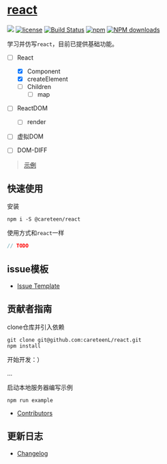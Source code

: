 # [react](https://github.com/careteenL/react)
[![](https://img.shields.io/badge/Powered%20by-react-brightgreen.svg)](https://github.com/careteenL/react)
[![license](https://img.shields.io/badge/license-MIT-blue.svg)](https://github.com/careteenL/react/blob/master/LICENSE)
[![Build Status](https://travis-ci.org/careteenL/react.svg?branch=master)](https://travis-ci.org/careteenL/react)
[![npm](https://img.shields.io/badge/npm-0.1.0-orange.svg)](https://www.npmjs.com/package/@careteen/react)
[![NPM downloads](http://img.shields.io/npm/dm/@careteen/react.svg?style=flat-square)](http://www.npmtrends.com/@careteen/react)

<!-- [English Document](./README.en_US.md) -->

学习并仿写`react`，目前已提供基础功能。

- [ ] React
  - [x] Component
  - [x] createElement
  - [ ] Children
    - [ ] map
- [ ] ReactDOM
  - [ ] render
- [ ] 虚拟DOM
- [ ] DOM-DIFF


> [示例](./examples)

## 快速使用

安装
```shell
npm i -S @careteen/react
```

使用方式和`react`一样

```js
// TODO
```


## issue模板

- [Issue Template](./ISSUETEMPLATE.md)

## 贡献者指南

clone仓库并引入依赖
```shell
git clone git@github.com:careteenL/react.git
npm install
```
开始开发：）

...

启动本地服务器编写示例
```shell
npm run example
```
- [Contributors](https://github.com/careteenL/react/graphs/contributors)

## 更新日志

- [Changelog](./CHANGELOG.md)

